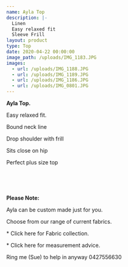 ```yaml
---
name: Ayla Top
description: |-
  Linen
  Easy relaxed fit
  Sleeve Frill
layout: product
type: Top
date: 2020-04-22 00:00:00
image_path: /uploads/IMG_1183.JPG
images:
  - url: /uploads/IMG_1188.JPG
  - url: /uploads/IMG_1189.JPG
  - url: /uploads/IMG_1186.JPG
  - url: /uploads/IMG_0801.JPG
---
```


**Ayla Top.&nbsp;**

Easy relaxed fit.&nbsp;&nbsp;

Bound neck line&nbsp;&nbsp;

Drop shoulder with frill&nbsp;

Sits close on hip

Perfect plus size top

&nbsp;

&nbsp;

**Please Note:**

Ayla can be custom made just for you.

Choose from our range of current fabrics.

\* Click here for Fabric collection.

\* Click here for measurement advice.

Ring me (Sue) to help in anyway 0427556630